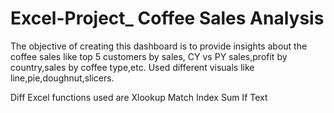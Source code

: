 # Excel-Project_ Coffee Sales Analysis

The objective of creating this dashboard is to provide insights about the coffee sales like top 5 customers by sales, CY vs PY sales,profit by country,sales by coffee type,etc.
Used different visuals like line,pie,doughnut,slicers.

Diff Excel functions used are
Xlookup
Match
Index
Sum
If
Text
